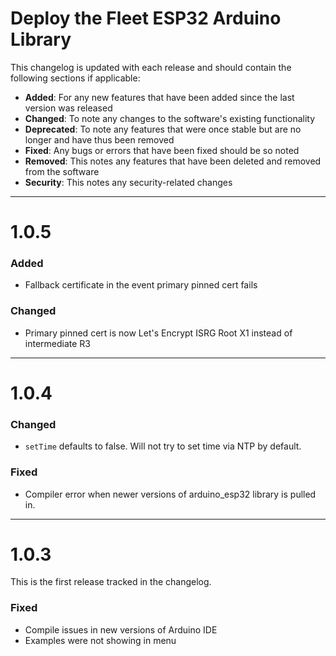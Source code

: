 # Deploy the Fleet ESP32 Arduino Library
This changelog is updated with each release and should contain the following sections if applicable:
  - **Added**: For any new features that have been added since the last version was released 
  - **Changed**: To note any changes to the software's existing functionality 
  - **Deprecated**: To note any features that were once stable but are no longer and have thus been removed 
  - **Fixed**: Any bugs or errors that have been fixed should be so noted 
  - **Removed**: This notes any features that have been deleted and removed from the software 
  - **Security**: This notes any security-related changes

----
# 1.0.5
### Added
  - Fallback certificate in the event primary pinned cert fails

### Changed
  - Primary pinned cert is now Let's Encrypt ISRG Root X1 instead of intermediate R3

----
# 1.0.4

### Changed
  - `setTime` defaults to false. Will not try to set time via NTP by default.

### Fixed
  - Compiler error when newer versions of arduino_esp32 library is pulled in.

----
# 1.0.3
This is the first release tracked in the changelog.

### Fixed
  - Compile issues in new versions of Arduino IDE
  - Examples were not showing in menu